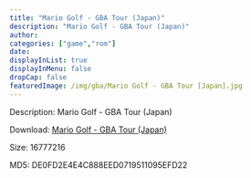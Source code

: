 ```yaml
---
title: "Mario Golf - GBA Tour (Japan)"
description: "Mario Golf - GBA Tour (Japan)"
author: 
categories: ["game","rom"]
date: 
displayInList: true
displayInMenu: false
dropCap: false
featuredImage: /img/gba/Mario Golf - GBA Tour [Japan].jpg
---
```


Description: Mario Golf - GBA Tour (Japan)

Download: <a style="text-decoration:underline;" href="https://mega.nz/#!uPJGhCDI!OMQNUdPM-HwGTCZ-GwJVdKhgUXdJXyfvw_YyuzxMisU" target = "_blank" rel = "nofollow" > Mario Golf - GBA Tour (Japan)</a>

Size: 16777216

MD5: DE0FD2E4E4C888EED0719511095EFD22

